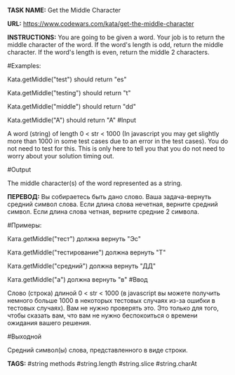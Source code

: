 **TASK NAME:** Get the Middle Character

**URL:** https://www.codewars.com/kata/get-the-middle-character

**INSTRUCTIONS:** You are going to be given a word. Your job is to return the middle character of the word. If the word's length is odd, return the middle character. If the word's length is even, return the middle 2 characters.

#Examples:

Kata.getMiddle("test") should return "es"

Kata.getMiddle("testing") should return "t"

Kata.getMiddle("middle") should return "dd"

Kata.getMiddle("A") should return "A"
#Input

A word (string) of length 0 < str < 1000 (In javascript you may get slightly more than 1000 in some test cases due to an error in the test cases). You do not need to test for this. This is only here to tell you that you do not need to worry about your solution timing out.

#Output

The middle character(s) of the word represented as a string.

**ПЕРЕВОД:** Вы собираетесь быть дано слово. Ваша задача-вернуть средний символ слова. Если длина слова нечетная, верните средний символ. Если длина слова четная, верните средние 2 символа.

#Примеры:

Ката.getMiddle("тест") должна вернуть "Эс"

Ката.getMiddle("тестирование") должна вернуть "Т"

Ката.getMiddle("средний") должна вернуть "ДД"

Ката.getMiddle("а") должна вернуть "в"
#Ввод

Слово (строка) длиной 0 < str < 1000 (в javascript вы можете получить немного больше 1000 в некоторых тестовых случаях из-за ошибки в тестовых случаях). Вам не нужно проверять это. Это только для того, чтобы сказать вам, что вам не нужно беспокоиться о времени ожидания вашего решения.

#Выходной

Средний символ(ы) слова, представленного в виде строки.

**TAGS:** #string methods #string.length #string.slice #string.charAt
